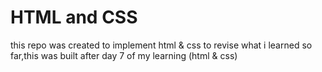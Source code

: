 # HTML and CSS

this repo was created to implement html & css to revise what i learned so far,this was built after day 7 of my learning (html & css)
